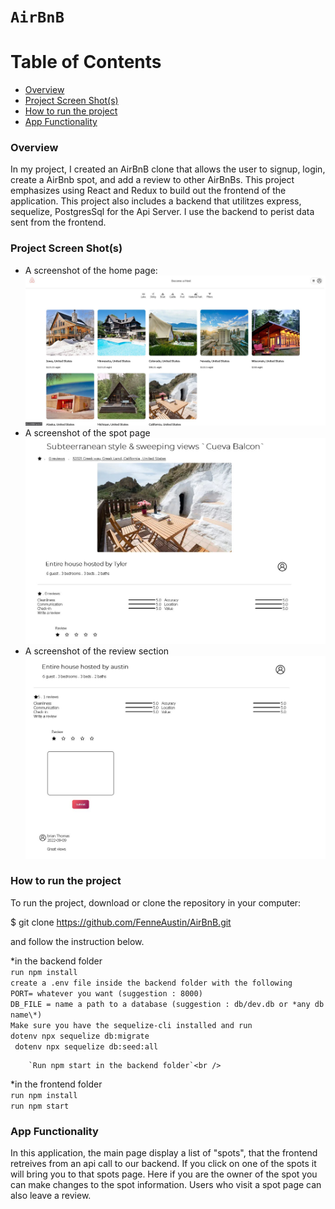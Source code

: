 # `AirBnB`

# Table of Contents

- [Overview](#overview)
- [Project Screen Shot(s)](<#Project-Screen-Shot(s)>)
- [How to run the project](#How-to-run-the-project)
- [App Functionality](#app-functionality)

### Overview

In my project, I created an AirBnB clone that allows the user to signup, login, create a AirBnb spot, and add a review to other AirBnBs. This project emphasizes using React and Redux to build out the frontend of the application. This project also includes a backend that utilitzes express, sequelize, PostgresSql for the Api Server. I use the backend to perist data sent from the frontend.

### Project Screen Shot(s)

- A screenshot of the home page:
  ![Screenshot1](Home%20Page.JPG "Screenshot")
- A screenshot of the spot page
  ![Screenshot2](spotpage.JPG "Sreenshot2")
- A screenshot of the review section
  ![screenshot3](ReviewSection.JPG "Screenshot3")

### How to run the project

To run the project, download or clone the repository in your computer:

$ git clone https://github.com/FenneAustin/AirBnB.git

and follow the instruction below.

*in the backend folder <br />
        `run npm install` <br />
        `create a .env file inside the backend folder with the following`<br />
                `PORT= whatever you want (suggestion : 8000)`<br />
                `DB_FILE = name a path to a database (suggestion : db/dev.db or *any db name\*)`<br />
        `Make sure you have the sequelize-cli installed and run`<br />
            `dotenv npx sequelize db:migrate`<br />
           ` dotenv npx sequelize db:seed:all`<br />

        `Run npm start in the backend folder`<br />

*in the frontend folder<br />
  `run npm install`<br />
  `run npm start`<br />

### App Functionality

In this application, the main page display a list of "spots", that the frontend retreives from an api call to our backend. If you click on one of the spots it will bring you to that spots page. Here if you are the owner of the spot you can make changes to the spot information. Users who visit a spot page can also leave a review.
